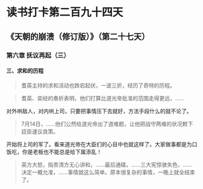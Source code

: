 读书打卡第二百九十四天
===

《天朝的崩溃（修订版）》（第二十七天）
---

### 第六章 抚议再起（三）

#### 三、求和的历程

> 耆英主持的求和活动也跌宕起伏，一波三折，经历了奇特的历程。

> 耆英、奕经的奏折表明，他们打算比道光帝批准的范围走得更远，……

对外哄敌人，对内哄上司，只要把事情压下去就好，方法手段什么的就不论了。

> 7月14日，……他们公然给道光帝出了道难题，让他把战守两难的状况敕下廷臣速议良策。

开始将上司的军了。看来道光帝在大臣们的心目中也就这样了。大家做事都是为口饭吃，你是老板也不能总是给下属添乱！

> 英方大怒，指责清方无心讲和，……最后通碟。……三大宪惊骇失色，……决定一概允准，……事情就这么简单。原本很复杂的事情，一晚上就全结束了。